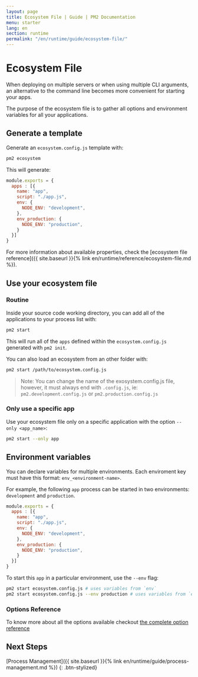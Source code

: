 ```yaml
---
layout: page
title: Ecosystem File | Guide | PM2 Documentation
menu: starter
lang: en
section: runtime
permalink: "/en/runtime/guide/ecosystem-file/"
---
```


# Ecosystem File

When deploying on multiple servers or when using multiple CLI arguments, an alternative to the command line becomes more convenient for starting your apps.

The purpose of the ecosystem file is to gather all options and environment variables for all your applications.

## Generate a template

Generate an `ecosystem.config.js` template with:

```bash
pm2 ecosystem
```

This will generate:

```javascript
module.exports = {
  apps : [{
    name: "app",
    script: "./app.js",
    env: {
      NODE_ENV: "development",
    },
    env_production: {
      NODE_ENV: "production",
    }
  }]
}
```

For more information about available properties, check the [ecosystem file reference]({{ site.baseurl }}{% link en/runtime/reference/ecosystem-file.md %}).

## Use your ecosystem file

### Routine

Inside your source code working directory, you can add all of the applications to your process list with:

```bash
pm2 start
```

This will run all of the `apps` defined within the `ecosystem.config.js` generated with `pm2 init`.

You can also load an ecosystem from an other folder with:

```bash
pm2 start /path/to/ecosystem.config.js
```

> Note: You can change the name of the exosystem.config.js file, however, it must always end with `.config.js`, ie: `pm2.development.config.js` or `pm2.production.config.js`

### Only use a specific app

Use your ecosystem file only on a specific application with the option `--only <app_name>`:

```bash
pm2 start --only app
```

## Environment variables

You can declare variables for multiple environments. Each enviroment key must have this format: `env_<environment-name>`.

For example, the following `app` process can be started in two environments: `development` and `production`.

```javascript
module.exports = {
  apps : [{
    name: "app",
    script: "./app.js",
    env: {
      NODE_ENV: "development",
    },
    env_production: {
      NODE_ENV: "production",
    }
  }]
}
```

To start this `app` in a particular environment, use the `--env` flag:

```bash
pm2 start ecosystem.config.js # uses variables from `env`
pm2 start ecosystem.config.js --env production # uses variables from `env_production`
```

### Options Reference

To know more about all the options available checkout [the complete option reference](https://pm2.io/doc/en/runtime/reference/ecosystem-file/)

## Next Steps

[Process Management]({{ site.baseurl }}{% link en/runtime/guide/process-management.md %})
{: .btn-stylized}
